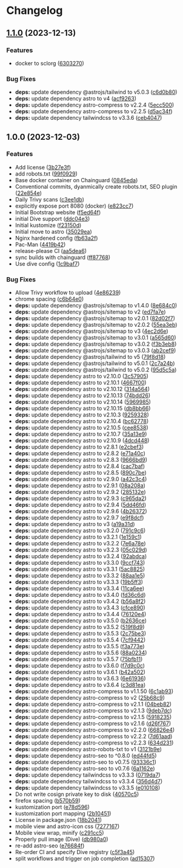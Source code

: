 # Changelog

## [1.1.0](https://github.com/np22-jpg/website/compare/v1.0.0...v1.1.0) (2023-12-13)


### Features

* docker to sclorg ([6303270](https://github.com/np22-jpg/website/commit/63032703fb94b040862b2a4a403894d013c1e145))


### Bug Fixes

* **deps:** update dependency @astrojs/tailwind to v5.0.3 ([c6d0b80](https://github.com/np22-jpg/website/commit/c6d0b80f1d655604ddcce8d9dd8053401de4fc92))
* **deps:** update dependency astro to v4 ([acf9263](https://github.com/np22-jpg/website/commit/acf9263e25d420f63b7288b744e169c61fe1d7e1))
* **deps:** update dependency astro-compress to v2.2.4 ([5ecc500](https://github.com/np22-jpg/website/commit/5ecc500ddba57f7b02782506b678770eb599c41c))
* **deps:** update dependency astro-compress to v2.2.5 ([d5ac34f](https://github.com/np22-jpg/website/commit/d5ac34f19f564ebecc7c504d4192293a7557a93b))
* **deps:** update dependency tailwindcss to v3.3.6 ([ceb4047](https://github.com/np22-jpg/website/commit/ceb40473142e280df428c088a7d9b2cd2660cf62))

## 1.0.0 (2023-12-03)


### Features

* Add license ([3b27e3f](https://github.com/np22-jpg/website/commit/3b27e3f35bb3542ee392107de21e0f241566f279))
* add robots.txt ([99f0929](https://github.com/np22-jpg/website/commit/99f0929f89328e31a6b43261a15e374da916f0f3))
* Base docker container on Chainguard ([0845eda](https://github.com/np22-jpg/website/commit/0845edac411b82d7a6e836f8ab3a61f692ac1489))
* Conventional commits, dyanmically create robots.txt, SEO plugin ([22e854e](https://github.com/np22-jpg/website/commit/22e854e8f8c6d590e2f7a6af6674ca8cf217a4db))
* Daily Trivy scans ([c3ee1db](https://github.com/np22-jpg/website/commit/c3ee1db761d8bbf6798c7d2c4dd5e465b5c40346))
* explicitly expose port 8080 (docker) ([e823cc7](https://github.com/np22-jpg/website/commit/e823cc76729577dcfca1d9c73981afcbb8b682eb))
* Initial Bootstrap website ([f5ed64f](https://github.com/np22-jpg/website/commit/f5ed64f8911b5971e0eef8547a27a5689fed123c))
* initial Dive support ([ddc04e3](https://github.com/np22-jpg/website/commit/ddc04e3625e97d914cf66522b7c3f845ba3b6151))
* Initial kustomize ([f23150d](https://github.com/np22-jpg/website/commit/f23150d76a689c61a38539706016af28dc8a246a))
* Initial move to astro ([35029ea](https://github.com/np22-jpg/website/commit/35029ea23d8a14b96c2824cd66fef391f50d8e71))
* Nginx hardened config ([fb63a2f](https://github.com/np22-jpg/website/commit/fb63a2fe301d7ba3c8ac4c52743872b18f79ae57))
* Pac-Man ([4419b42](https://github.com/np22-jpg/website/commit/4419b423dcf27e5a22035a2ac54dd8dfe6635435))
* release-please CI ([aa5dea6](https://github.com/np22-jpg/website/commit/aa5dea6409be5bf8658e8d69b9b7833fb1230d2a))
* sync builds with chainguard ([ff87768](https://github.com/np22-jpg/website/commit/ff87768efe5e2f552698e1fda617422432850305))
* Use dive config ([1c9baf7](https://github.com/np22-jpg/website/commit/1c9baf750d81c95555d299ee718a1935a43c341f))


### Bug Fixes

* Allow Trivy workflow to upload ([4e86239](https://github.com/np22-jpg/website/commit/4e86239f313ce6b6663853c2de47e132ec9717b9))
* chrome spacing ([c6b64e0](https://github.com/np22-jpg/website/commit/c6b64e09e65582a015e625e8d44118b4210b2323))
* **deps:** update dependency @astrojs/sitemap to v1.4.0 ([8e684c0](https://github.com/np22-jpg/website/commit/8e684c0805eaedd85e0783e1dd5b92c76ab8e8e0))
* **deps:** update dependency @astrojs/sitemap to v2 ([ed7fa7e](https://github.com/np22-jpg/website/commit/ed7fa7eb5b912839fae2ad277b9be98616e45468))
* **deps:** update dependency @astrojs/sitemap to v2.0.1 ([82d02f7](https://github.com/np22-jpg/website/commit/82d02f7bb5accda2f31501e9cb87f90e88fa2980))
* **deps:** update dependency @astrojs/sitemap to v2.0.2 ([55ea3eb](https://github.com/np22-jpg/website/commit/55ea3ebc61c692ecb6b37c2b0d5fd633ca8b5b70))
* **deps:** update dependency @astrojs/sitemap to v3 ([4ec2d6e](https://github.com/np22-jpg/website/commit/4ec2d6e11ea892c3f2d2106f2027067a8385fe2d))
* **deps:** update dependency @astrojs/sitemap to v3.0.1 ([a565d60](https://github.com/np22-jpg/website/commit/a565d607d40a2d5bc0218d76a0352e6c050f23ce))
* **deps:** update dependency @astrojs/sitemap to v3.0.2 ([f3b3eb8](https://github.com/np22-jpg/website/commit/f3b3eb89640e3d4a3f3615293e41259c9e6953c3))
* **deps:** update dependency @astrojs/sitemap to v3.0.3 ([ab2cef9](https://github.com/np22-jpg/website/commit/ab2cef9ea7c2e2ed581911c431279e047daa7c5a))
* **deps:** update dependency @astrojs/tailwind to v5 ([79f8d18](https://github.com/np22-jpg/website/commit/79f8d18dc3a1dfc40a7c1a1bf6f3044062726ff7))
* **deps:** update dependency @astrojs/tailwind to v5.0.1 ([2c7a24b](https://github.com/np22-jpg/website/commit/2c7a24b0dc70b4ac1b8f2349e2ce7e25e8fb87ec))
* **deps:** update dependency @astrojs/tailwind to v5.0.2 ([95d5c5a](https://github.com/np22-jpg/website/commit/95d5c5a248512a510aa50102b0b25bf4526da4bb))
* **deps:** update dependency astro to v2.10.0 ([3c57905](https://github.com/np22-jpg/website/commit/3c57905665ca6d09ecad925df582b5c440b4e147))
* **deps:** update dependency astro to v2.10.1 ([4667f00](https://github.com/np22-jpg/website/commit/4667f00e22b4930e331231e3bae3b013396e2249))
* **deps:** update dependency astro to v2.10.12 ([314a564](https://github.com/np22-jpg/website/commit/314a5642aae90701661c1d81f6ac7f1feced6d2f))
* **deps:** update dependency astro to v2.10.13 ([74bdd26](https://github.com/np22-jpg/website/commit/74bdd26fa7025937149dcc5c3df81680bc83f64a))
* **deps:** update dependency astro to v2.10.14 ([5969985](https://github.com/np22-jpg/website/commit/5969985b5da7335cfa19bc1fb7cbb9240d490b29))
* **deps:** update dependency astro to v2.10.15 ([db8bb66](https://github.com/np22-jpg/website/commit/db8bb666f11c221acd61cf6bef6fea8dbc64df27))
* **deps:** update dependency astro to v2.10.3 ([9259328](https://github.com/np22-jpg/website/commit/9259328ea34e088ec7c7ac87d43eb426dfacdcd2))
* **deps:** update dependency astro to v2.10.4 ([bc62778](https://github.com/np22-jpg/website/commit/bc6277871fabf226ca4e563e114308b3b91fb410))
* **deps:** update dependency astro to v2.10.5 ([cee8538](https://github.com/np22-jpg/website/commit/cee8538b5d6682d7755b302446b0f77ac0a83711))
* **deps:** update dependency astro to v2.10.7 ([35a13e9](https://github.com/np22-jpg/website/commit/35a13e90b40035c7ec04e0559b6f2d17b2efcbe4))
* **deps:** update dependency astro to v2.10.9 ([4dcd448](https://github.com/np22-jpg/website/commit/4dcd44876e545fa6d2f8f1c8349af71e686b49f5))
* **deps:** update dependency astro to v2.8.1 ([e2cbef3](https://github.com/np22-jpg/website/commit/e2cbef35f26d1d491e520bf2544cab473ed7a11c))
* **deps:** update dependency astro to v2.8.2 ([e71a40c](https://github.com/np22-jpg/website/commit/e71a40cdb83196fabeb1af7ddf53ac4b79b7f359))
* **deps:** update dependency astro to v2.8.3 ([9666bd9](https://github.com/np22-jpg/website/commit/9666bd9d0482551cd6c7889dd68e34565f60d1a9))
* **deps:** update dependency astro to v2.8.4 ([cac7baf](https://github.com/np22-jpg/website/commit/cac7bafacddc8ff0cb7703ffb9a6a4a5e061c2e7))
* **deps:** update dependency astro to v2.8.5 ([890c7be](https://github.com/np22-jpg/website/commit/890c7be7dfbbd667c25648fabb0d3c45a9e1448d))
* **deps:** update dependency astro to v2.9.0 ([a42c3c4](https://github.com/np22-jpg/website/commit/a42c3c472b6cd5af721d8c4264ff83970a725a0b))
* **deps:** update dependency astro to v2.9.1 ([08a208a](https://github.com/np22-jpg/website/commit/08a208aae1f336a7b95207d9f3f2029cdb6646c6))
* **deps:** update dependency astro to v2.9.2 ([285132e](https://github.com/np22-jpg/website/commit/285132edd78fc6d851c2c7fda3b6521a28dc35d8))
* **deps:** update dependency astro to v2.9.3 ([c965da2](https://github.com/np22-jpg/website/commit/c965da257de4b4934f90fd2baad9e6e8886e72b0))
* **deps:** update dependency astro to v2.9.4 ([5dd46fd](https://github.com/np22-jpg/website/commit/5dd46fd71795d4e26dc72291c71ff91e88edf641))
* **deps:** update dependency astro to v2.9.6 ([4b26372](https://github.com/np22-jpg/website/commit/4b26372bcfa83c1460e7482ef9daf96af85613a3))
* **deps:** update dependency astro to v2.9.7 ([e9f8dcf](https://github.com/np22-jpg/website/commit/e9f8dcfe924265ceb7e50e1f36189e859118fbdb))
* **deps:** update dependency astro to v3 ([a19a31d](https://github.com/np22-jpg/website/commit/a19a31d94c42a5d1dde441259fd031f363a00fab))
* **deps:** update dependency astro to v3.2.0 ([791c9c6](https://github.com/np22-jpg/website/commit/791c9c6a158d6aaef672ddc19d88f1c38abc5673))
* **deps:** update dependency astro to v3.2.1 ([1e159c1](https://github.com/np22-jpg/website/commit/1e159c19a9b9753376fb3088a4bb04f2cf4c1d5d))
* **deps:** update dependency astro to v3.2.2 ([7e6a78e](https://github.com/np22-jpg/website/commit/7e6a78e6e6d30e00362c9959fb1c9b2644ecd817))
* **deps:** update dependency astro to v3.2.3 ([05c029d](https://github.com/np22-jpg/website/commit/05c029d3c4999574b43afbbc36414986caa66efa))
* **deps:** update dependency astro to v3.2.4 ([92abdca](https://github.com/np22-jpg/website/commit/92abdca4ec6ab04f3be2da7fed06d901a55fa7f6))
* **deps:** update dependency astro to v3.3.0 ([9ccf743](https://github.com/np22-jpg/website/commit/9ccf743dc7df6cd11e269411032a261e73995717))
* **deps:** update dependency astro to v3.3.1 ([5ac8825](https://github.com/np22-jpg/website/commit/5ac8825402008f630b99f353087d69a51a5b5194))
* **deps:** update dependency astro to v3.3.2 ([88aa1e5](https://github.com/np22-jpg/website/commit/88aa1e5c1012fc79beb14f28a1fb89f789e01574))
* **deps:** update dependency astro to v3.3.3 ([19b5ff3](https://github.com/np22-jpg/website/commit/19b5ff3f3c482041914acef8c8ebf773fea07dcc))
* **deps:** update dependency astro to v3.3.4 ([11ca6ee](https://github.com/np22-jpg/website/commit/11ca6eeed4ca0f990c6b2fe4709ea3bb1e8be042))
* **deps:** update dependency astro to v3.4.0 ([fd36c6d](https://github.com/np22-jpg/website/commit/fd36c6dca2345905f8aef6c58c8c016ebafe00ee))
* **deps:** update dependency astro to v3.4.2 ([b56a8f2](https://github.com/np22-jpg/website/commit/b56a8f26c107aa563ff3641171d9c3e90de79232))
* **deps:** update dependency astro to v3.4.3 ([cfce890](https://github.com/np22-jpg/website/commit/cfce890d63e7814f657acbf8c861ce3be27c3c22))
* **deps:** update dependency astro to v3.4.4 ([76120e4](https://github.com/np22-jpg/website/commit/76120e41ee0608cd0b14bd6c21e4408fc76073cc))
* **deps:** update dependency astro to v3.5.0 ([b2636ce](https://github.com/np22-jpg/website/commit/b2636cee4d15beb65f0224f58563597d4d155c1b))
* **deps:** update dependency astro to v3.5.2 ([519f8d9](https://github.com/np22-jpg/website/commit/519f8d9533d451e66a193edd4aa41393431968ae))
* **deps:** update dependency astro to v3.5.3 ([2c75be3](https://github.com/np22-jpg/website/commit/2c75be3f472ffff4ba8796b53a9a08323510dfb5))
* **deps:** update dependency astro to v3.5.4 ([7cf9442](https://github.com/np22-jpg/website/commit/7cf94424b5f12b31c0785be351171d4efd752046))
* **deps:** update dependency astro to v3.5.5 ([f3a773e](https://github.com/np22-jpg/website/commit/f3a773eb7fcfba5d27ce3bb5ca990bf16a881fb5))
* **deps:** update dependency astro to v3.5.6 ([88a0234](https://github.com/np22-jpg/website/commit/88a02340feb14418d575fca7b35c24c5a0153398))
* **deps:** update dependency astro to v3.5.7 ([75bfb11](https://github.com/np22-jpg/website/commit/75bfb11a97c793ddd1d155d4229857957f7a1896))
* **deps:** update dependency astro to v3.6.0 ([f7d9c0c](https://github.com/np22-jpg/website/commit/f7d9c0c9e103a884f3859b3497d8cbe7c69db611))
* **deps:** update dependency astro to v3.6.1 ([b42a502](https://github.com/np22-jpg/website/commit/b42a502e245e274287b38e7b1320511873799c63))
* **deps:** update dependency astro to v3.6.3 ([6e61936](https://github.com/np22-jpg/website/commit/6e61936d6f68365056240d17171d90571632f646))
* **deps:** update dependency astro to v3.6.4 ([c3d81ea](https://github.com/np22-jpg/website/commit/c3d81ea10dfaba9fcc4031d6ad03d1723f042d5c))
* **deps:** update dependency astro-compress to v1.1.50 ([6c1ab93](https://github.com/np22-jpg/website/commit/6c1ab93019fa15bac5051690e2871492c2cb7b9b))
* **deps:** update dependency astro-compress to v2 ([25b68c9](https://github.com/np22-jpg/website/commit/25b68c919912de12e04e3cc9da16f243d940e745))
* **deps:** update dependency astro-compress to v2.1.1 ([04beb82](https://github.com/np22-jpg/website/commit/04beb82252c8ea4ac90aa4be6a30f1b81293dd7a))
* **deps:** update dependency astro-compress to v2.1.3 ([9deb7dc](https://github.com/np22-jpg/website/commit/9deb7dcdd55a4539468101f30ff906e9583964d6))
* **deps:** update dependency astro-compress to v2.1.5 ([5918235](https://github.com/np22-jpg/website/commit/5918235355aaaba990efcbe3307d3c9ddbd6bef7))
* **deps:** update dependency astro-compress to v2.1.6 ([d26f767](https://github.com/np22-jpg/website/commit/d26f76707980ba27ec788ce9568839f808af02dd))
* **deps:** update dependency astro-compress to v2.2.0 ([66826e4](https://github.com/np22-jpg/website/commit/66826e42374b904b813fa64ff0d1f84b4c9d8769))
* **deps:** update dependency astro-compress to v2.2.2 ([7d61aad](https://github.com/np22-jpg/website/commit/7d61aad825a7e8695f60a8d920d79234639eb9d0))
* **deps:** update dependency astro-compress to v2.2.3 ([634d231](https://github.com/np22-jpg/website/commit/634d2315e26683856fb567afa54289fe13dddace))
* **deps:** update dependency astro-robots-txt to v1 ([3121b9e](https://github.com/np22-jpg/website/commit/3121b9ed28706f1612bcf17739eb565e86461446))
* **deps:** update dependency astro-seo to ^0.8.0 ([ed44fd5](https://github.com/np22-jpg/website/commit/ed44fd5d759f36b9b216ea1f5069bc1b68b6fbd8))
* **deps:** update dependency astro-seo to v0.7.5 ([93336c1](https://github.com/np22-jpg/website/commit/93336c1970f8d65a2babec86e6738f4c8da1c0c1))
* **deps:** update dependency astro-seo to v0.7.6 ([6a1162e](https://github.com/np22-jpg/website/commit/6a1162e5f16934602df56573acec676546d5b34f))
* **deps:** update dependency tailwindcss to v3.3.3 ([0719da7](https://github.com/np22-jpg/website/commit/0719da7b3f3b84980a7b198ae7b870c335ead524))
* **deps:** update dependency tailwindcss to v3.3.4 ([356d4d7](https://github.com/np22-jpg/website/commit/356d4d7a0e896eb947274835d600074c8e73b15b))
* **deps:** update dependency tailwindcss to v3.3.5 ([e010108](https://github.com/np22-jpg/website/commit/e010108725d015c321077bd560d6d3e09ae50650))
* Do not write cosign private key to disk ([40570c5](https://github.com/np22-jpg/website/commit/40570c589ab7ba15c6d7379d1bee2d15596f30d8))
* firefox spacing ([b570b59](https://github.com/np22-jpg/website/commit/b570b591b80819a42dbaec97a9c20f2d8534aea3))
* kustomization port ([e78d596](https://github.com/np22-jpg/website/commit/e78d5961a2f391f0fc22b91e9f8ff3ff75966c33))
* kustomization port mapping ([2b10451](https://github.com/np22-jpg/website/commit/2b10451e595fc42d88406e5283202ce67451e70f))
* License in package.json ([18b2041](https://github.com/np22-jpg/website/commit/18b20411ab4cf31db00446038e619ae18f4283cf))
* mobile view and astro-icon css ([7277167](https://github.com/np22-jpg/website/commit/72771671267df78969ca17ffcba3b874b2548f05))
* Mobile view wrap, minify ([c291cc5](https://github.com/np22-jpg/website/commit/c291cc589d2bd32df155892baf477493adb3612e))
* Properly pull image (Dive) ([db980a0](https://github.com/np22-jpg/website/commit/db980a058a6123b4d23c64e97e0232db91aed1d8))
* re-add astro-seo ([e76684f](https://github.com/np22-jpg/website/commit/e76684fd77eddf3ce628ae118a2c766b6fa316ee))
* Re-order CI and specify Dive registry ([c5f3a45](https://github.com/np22-jpg/website/commit/c5f3a45d1bbac53f8ec93f65739b7cc0cfb865fc))
* split workflows and trigger on job completion ([ad15307](https://github.com/np22-jpg/website/commit/ad1530718c3b32aec7c6c8dd9336e8743505756e))
